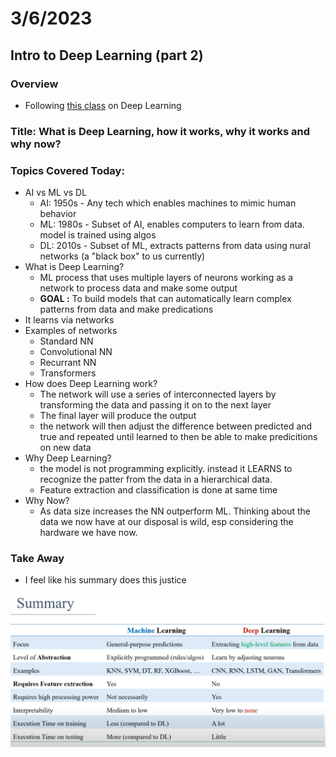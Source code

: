 # 3/6/2023

## Intro to Deep Learning (part 2)

### Overview

- Following [this class](https://www.youtube.com/watch?v=NHGMqK3pFoY) on Deep Learning

### Title: What is Deep Learning, how it works, why it works and why now?

### Topics Covered Today:

- AI vs ML vs DL
    - AI: 1950s - Any tech which enables machines to mimic human behavior
    - ML: 1980s - Subset of AI, enables computers to learn from data. model is trained using algos
    - DL: 2010s - Subset of ML, extracts patterns from data using nural networks (a "black box" to us currently)
- What is Deep Learning?
    - ML process that uses multiple layers of neurons working as a network to process data and make some output
    - **GOAL :** To build models that can automatically learn complex patterns from data and make predications
- It learns via networks
- Examples of networks
    - Standard NN
    - Convolutional NN
    - Recurrant NN
    - Transformers
- How does Deep Learning work?
    - The network will use a series of interconnected layers by transforming the data and passing it on to the next layer
    - The final layer will produce the output
    - the network will then adjust the difference between predicted and true and repeated until learned to then be able to make predicitions on new data
- Why Deep Learning?
    - the model is not programming explicitly. instead it LEARNS to recognize the patter from the data in a hierarchical data.
    - Feature extraction and classification is done at same time
- Why Now?
    - As data size increases the NN outperform ML. Thinking about the data we now have at our disposal is wild, esp considering the hardware we have now.
    
  
### Take Away

- I feel like his summary does this justice

![Summary from lecture](/learning_log/assets/Screenshot%202023-03-06%20135259.png)